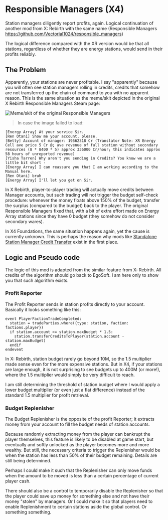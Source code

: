 # Responsible Managers (X4)
Station managers diligently report profits, again. Logical continuation of another mod from X: Rebirth with the same name (Responsible Managers https://github.com/Vectorial1024/responsible_managers)

The logical difference compared with the XR version would be that all stations, regardless of whether they are energy stations, would send in their profits reliably.

## The Problem

Apparently, your stations are never profitable. I say "apparently" because you will often see station managers rolling in credits, credits that somehow are not transferred up the chain of command to you with no apparent reason. This is the same situation as the meme/skit depicted in the original X Rebirth Responsible Managers Steam page:

![Meme/skit of the original Responsible Managers](https://steamuserimages-a.akamaihd.net/ugc/964220282100047391/9333B1D32713A85A871E1C60C82A82A3286E1D4D/?imw=637&imh=358&ima=fit&impolicy=Letterbox&imcolor=%23000000&letterbox=true)

> In case the image failed to load:

```
[Energy Array] At your service Sir.
[Ren Otani] Show me your account, please.
[Betty] Account of manager: 19562318 Cr (Translator Note: XR Energy Cell ave price 5 Cr @; ave revenue of full station without secondary resources (8 * 8400 * 5) approx 336000 Cr/hour; this indicates approx 58 hours of unreported revenue)
[Yisha Tarren] Why aren't you sending in Credits? You know we are a little bit short -
[Energy Array] I can reassure you that I am working according to the Manual here.
[Ren Otani] bruh
[Energy Array] I'll let you get on Sir.
```

In X Rebirth, player-to-player trading will actually move credits between Manager accounts, but such trading will not trigger the budget self-check procedure: whenever the money floats above 150% of the budget, transfer the surplus (compared to the budget) back to the player. The original Responsible Managers fixed that, with a bit of extra effort made on Energy Array stations since they have 0 budget (they somehow do not consider secondary wares).

In X4 Foundations, the same situation happens again, yet the cause is currently unknown. This is perhaps the reason why mods like [Standalone Station Manager Credit Transfer](https://www.nexusmods.com/x4foundations/mods/270/) exist in the first place.

## Logic and Pseudo code
The logic of this mod is adapted from the similar feature from X: Rebirth. All credits of the algorithm should go back to EgoSoft. I am here only to show you that such algorithm exists.

### Profit Reporter
The Profit Reporter sends in station profits directly to your account. Basically it looks something like this:
```
event PlayerFactionTradeCompleted:
  station = tradeParties.where({type: station, faction: factions.player})
  if station.account >= station.maxBudget * 1.5:
    station.transferCreditsToPlayer(station.account - station.maxBudget)
  endif
endevent
```

In X: Rebirth, station budget rarely go beyond 10M, so the 1.5 multiplier made sense even for the more expensive stations. But in X4, if your stations are large enough, it is not surprising to see budgets up to 400M (or more!), where the 1.5 multiplier would simply be very difficult to reach.

I am still determining the threshold of station budget where I would apply a lower budget multiplier (or even just a flat difference) instead of the standard 1.5 multiplier for profit retrieval.

### Budget Replenisher
The Budget Replenisher is the opposite of the profit Reporter; it extracts money from your account to fill the budget needs of station accounts.

Because randomly extracting money from the player can bankrupt the player themselves, this feature is likely to be disabled at game start, but eventually and softly unlocked as the player becomes more and more wealthy. But still, the necessary criteria to trigger the Replenisher would be when the station has less than 50% of their budget remaining. Details are still being determined.

Perhaps I could make it such that the Replenisher can only move funds when the amount to be moved is less than a certain percentage of current player cash.

There should also be a control to temporarily disable the Replenisher so that the player could save up money for something else and not have their money "stolen" by managers. Or I could make it so that players need to enable Replenishment to certain stations aside the global control. Or something something.
